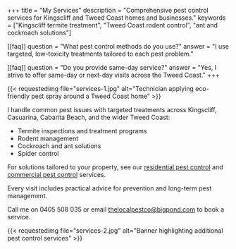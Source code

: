 +++
title = "My Services"
description = "Comprehensive pest control services for Kingscliff and Tweed Coast homes and businesses."
keywords = ["Kingscliff termite treatment", "Tweed Coast rodent control", "ant and cockroach solutions"]

[[faq]]
question = "What pest control methods do you use?"
answer = "I use targeted, low-toxicity treatments tailored to each pest problem."

[[faq]]
question = "Do you provide same-day service?"
answer = "Yes, I strive to offer same-day or next-day visits across the Tweed Coast."
+++

{{< requestedimg file="services-1.jpg" alt="Technician applying eco-friendly pest spray around a Tweed Coast home" >}}

I handle common pest issues with targeted treatments across Kingscliff, Casuarina, Cabarita Beach, and the wider Tweed Coast:

- Termite inspections and treatment programs
- Rodent management
- Cockroach and ant solutions
- Spider control

For solutions tailored to your property, see our [residential pest control](/residential-pest-control/) and [commercial pest control](/commercial-pest-control/) services.

Every visit includes practical advice for prevention and long-term pest management.

Call me on 0405 508 035 or email thelocalpestco@bigpond.com to book a service.

{{< requestedimg file="services-2.jpg" alt="Banner highlighting additional pest control services" >}}
